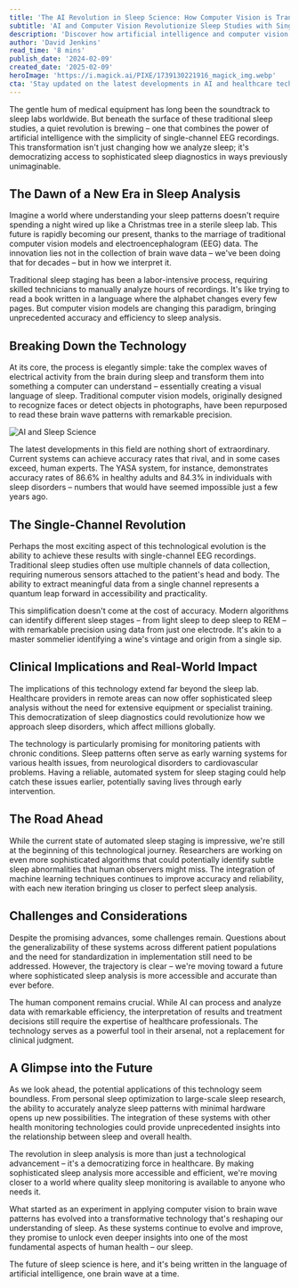 ```yaml
---
title: 'The AI Revolution in Sleep Science: How Computer Vision is Transforming Sleep Analysis'
subtitle: 'AI and Computer Vision Revolutionize Sleep Studies with Single-Channel EEG'
description: 'Discover how artificial intelligence and computer vision are revolutionizing sleep science through innovative single-channel EEG analysis. This technological breakthrough is making sophisticated sleep diagnostics more accessible while maintaining remarkable accuracy, potentially transforming how we understand and monitor sleep patterns.'
author: 'David Jenkins'
read_time: '8 mins'
publish_date: '2024-02-09'
created_date: '2025-02-09'
heroImage: 'https://i.magick.ai/PIXE/1739130221916_magick_img.webp'
cta: 'Stay updated on the latest developments in AI and healthcare technology. Follow us on LinkedIn for exclusive insights into how artificial intelligence is reshaping the future of medical diagnostics.'
---
```


The gentle hum of medical equipment has long been the soundtrack to sleep labs worldwide. But beneath the surface of these traditional sleep studies, a quiet revolution is brewing – one that combines the power of artificial intelligence with the simplicity of single-channel EEG recordings. This transformation isn't just changing how we analyze sleep; it's democratizing access to sophisticated sleep diagnostics in ways previously unimaginable.

## The Dawn of a New Era in Sleep Analysis

Imagine a world where understanding your sleep patterns doesn't require spending a night wired up like a Christmas tree in a sterile sleep lab. This future is rapidly becoming our present, thanks to the marriage of traditional computer vision models and electroencephalogram (EEG) data. The innovation lies not in the collection of brain wave data – we've been doing that for decades – but in how we interpret it.

Traditional sleep staging has been a labor-intensive process, requiring skilled technicians to manually analyze hours of recordings. It's like trying to read a book written in a language where the alphabet changes every few pages. But computer vision models are changing this paradigm, bringing unprecedented accuracy and efficiency to sleep analysis.

## Breaking Down the Technology

At its core, the process is elegantly simple: take the complex waves of electrical activity from the brain during sleep and transform them into something a computer can understand – essentially creating a visual language of sleep. Traditional computer vision models, originally designed to recognize faces or detect objects in photographs, have been repurposed to read these brain wave patterns with remarkable precision.

![AI and Sleep Science](https://i.magick.ai/PIXE/1739130221920_magick_img.webp)

The latest developments in this field are nothing short of extraordinary. Current systems can achieve accuracy rates that rival, and in some cases exceed, human experts. The YASA system, for instance, demonstrates accuracy rates of 86.6% in healthy adults and 84.3% in individuals with sleep disorders – numbers that would have seemed impossible just a few years ago.

## The Single-Channel Revolution

Perhaps the most exciting aspect of this technological evolution is the ability to achieve these results with single-channel EEG recordings. Traditional sleep studies often use multiple channels of data collection, requiring numerous sensors attached to the patient's head and body. The ability to extract meaningful data from a single channel represents a quantum leap forward in accessibility and practicality.

This simplification doesn't come at the cost of accuracy. Modern algorithms can identify different sleep stages – from light sleep to deep sleep to REM – with remarkable precision using data from just one electrode. It's akin to a master sommelier identifying a wine's vintage and origin from a single sip.

## Clinical Implications and Real-World Impact

The implications of this technology extend far beyond the sleep lab. Healthcare providers in remote areas can now offer sophisticated sleep analysis without the need for extensive equipment or specialist training. This democratization of sleep diagnostics could revolutionize how we approach sleep disorders, which affect millions globally.

The technology is particularly promising for monitoring patients with chronic conditions. Sleep patterns often serve as early warning systems for various health issues, from neurological disorders to cardiovascular problems. Having a reliable, automated system for sleep staging could help catch these issues earlier, potentially saving lives through early intervention.

## The Road Ahead

While the current state of automated sleep staging is impressive, we're still at the beginning of this technological journey. Researchers are working on even more sophisticated algorithms that could potentially identify subtle sleep abnormalities that human observers might miss. The integration of machine learning techniques continues to improve accuracy and reliability, with each new iteration bringing us closer to perfect sleep analysis.

## Challenges and Considerations

Despite the promising advances, some challenges remain. Questions about the generalizability of these systems across different patient populations and the need for standardization in implementation still need to be addressed. However, the trajectory is clear – we're moving toward a future where sophisticated sleep analysis is more accessible and accurate than ever before.

The human component remains crucial. While AI can process and analyze data with remarkable efficiency, the interpretation of results and treatment decisions still require the expertise of healthcare professionals. The technology serves as a powerful tool in their arsenal, not a replacement for clinical judgment.

## A Glimpse into the Future

As we look ahead, the potential applications of this technology seem boundless. From personal sleep optimization to large-scale sleep research, the ability to accurately analyze sleep patterns with minimal hardware opens up new possibilities. The integration of these systems with other health monitoring technologies could provide unprecedented insights into the relationship between sleep and overall health.

The revolution in sleep analysis is more than just a technological advancement – it's a democratizing force in healthcare. By making sophisticated sleep analysis more accessible and efficient, we're moving closer to a world where quality sleep monitoring is available to anyone who needs it.

What started as an experiment in applying computer vision to brain wave patterns has evolved into a transformative technology that's reshaping our understanding of sleep. As these systems continue to evolve and improve, they promise to unlock even deeper insights into one of the most fundamental aspects of human health – our sleep.

The future of sleep science is here, and it's being written in the language of artificial intelligence, one brain wave at a time.